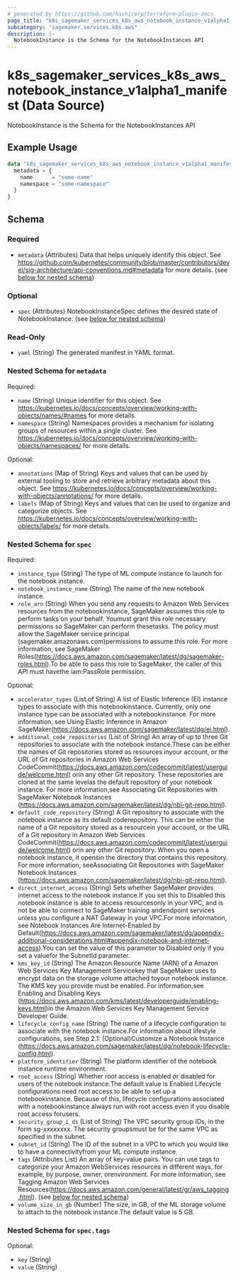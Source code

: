 ```yaml
---
# generated by https://github.com/hashicorp/terraform-plugin-docs
page_title: "k8s_sagemaker_services_k8s_aws_notebook_instance_v1alpha1_manifest Data Source - terraform-provider-k8s"
subcategory: "sagemaker.services.k8s.aws"
description: |-
  NotebookInstance is the Schema for the NotebookInstances API
---
```


# k8s_sagemaker_services_k8s_aws_notebook_instance_v1alpha1_manifest (Data Source)

NotebookInstance is the Schema for the NotebookInstances API

## Example Usage

```terraform
data "k8s_sagemaker_services_k8s_aws_notebook_instance_v1alpha1_manifest" "example" {
  metadata = {
    name      = "some-name"
    namespace = "some-namespace"
  }
}
```

<!-- schema generated by tfplugindocs -->
## Schema

### Required

- `metadata` (Attributes) Data that helps uniquely identify this object. See https://github.com/kubernetes/community/blob/master/contributors/devel/sig-architecture/api-conventions.md#metadata for more details. (see [below for nested schema](#nestedatt--metadata))

### Optional

- `spec` (Attributes) NotebookInstanceSpec defines the desired state of NotebookInstance. (see [below for nested schema](#nestedatt--spec))

### Read-Only

- `yaml` (String) The generated manifest in YAML format.

<a id="nestedatt--metadata"></a>
### Nested Schema for `metadata`

Required:

- `name` (String) Unique identifier for this object. See https://kubernetes.io/docs/concepts/overview/working-with-objects/names/#names for more details.
- `namespace` (String) Namespaces provides a mechanism for isolating groups of resources within a single cluster. See https://kubernetes.io/docs/concepts/overview/working-with-objects/namespaces/ for more details.

Optional:

- `annotations` (Map of String) Keys and values that can be used by external tooling to store and retrieve arbitrary metadata about this object. See https://kubernetes.io/docs/concepts/overview/working-with-objects/annotations/ for more details.
- `labels` (Map of String) Keys and values that can be used to organize and categorize objects. See https://kubernetes.io/docs/concepts/overview/working-with-objects/labels/ for more details.


<a id="nestedatt--spec"></a>
### Nested Schema for `spec`

Required:

- `instance_type` (String) The type of ML compute instance to launch for the notebook instance.
- `notebook_instance_name` (String) The name of the new notebook instance.
- `role_arn` (String) When you send any requests to Amazon Web Services resources from the notebookinstance, SageMaker assumes this role to perform tasks on your behalf. Youmust grant this role necessary permissions so SageMaker can perform thesetasks. The policy must allow the SageMaker service principal (sagemaker.amazonaws.com)permissions to assume this role. For more information, see SageMaker Roles(https://docs.aws.amazon.com/sagemaker/latest/dg/sagemaker-roles.html).To be able to pass this role to SageMaker, the caller of this API must havethe iam:PassRole permission.

Optional:

- `accelerator_types` (List of String) A list of Elastic Inference (EI) instance types to associate with this notebookinstance. Currently, only one instance type can be associated with a notebookinstance. For more information, see Using Elastic Inference in Amazon SageMaker(https://docs.aws.amazon.com/sagemaker/latest/dg/ei.html).
- `additional_code_repositories` (List of String) An array of up to three Git repositories to associate with the notebook instance.These can be either the names of Git repositories stored as resources inyour account, or the URL of Git repositories in Amazon Web Services CodeCommit(https://docs.aws.amazon.com/codecommit/latest/userguide/welcome.html) orin any other Git repository. These repositories are cloned at the same levelas the default repository of your notebook instance. For more information,see Associating Git Repositories with SageMaker Notebook Instances (https://docs.aws.amazon.com/sagemaker/latest/dg/nbi-git-repo.html).
- `default_code_repository` (String) A Git repository to associate with the notebook instance as its default coderepository. This can be either the name of a Git repository stored as a resourcein your account, or the URL of a Git repository in Amazon Web Services CodeCommit(https://docs.aws.amazon.com/codecommit/latest/userguide/welcome.html) orin any other Git repository. When you open a notebook instance, it opensin the directory that contains this repository. For more information, seeAssociating Git Repositories with SageMaker Notebook Instances (https://docs.aws.amazon.com/sagemaker/latest/dg/nbi-git-repo.html).
- `direct_internet_access` (String) Sets whether SageMaker provides internet access to the notebook instance.If you set this to Disabled this notebook instance is able to access resourcesonly in your VPC, and is not be able to connect to SageMaker training andendpoint services unless you configure a NAT Gateway in your VPC.For more information, see Notebook Instances Are Internet-Enabled by Default(https://docs.aws.amazon.com/sagemaker/latest/dg/appendix-additional-considerations.html#appendix-notebook-and-internet-access).You can set the value of this parameter to Disabled only if you set a valuefor the SubnetId parameter.
- `kms_key_id` (String) The Amazon Resource Name (ARN) of a Amazon Web Services Key Management Servicekey that SageMaker uses to encrypt data on the storage volume attached toyour notebook instance. The KMS key you provide must be enabled. For information,see Enabling and Disabling Keys (https://docs.aws.amazon.com/kms/latest/developerguide/enabling-keys.html)in the Amazon Web Services Key Management Service Developer Guide.
- `lifecycle_config_name` (String) The name of a lifecycle configuration to associate with the notebook instance.For information about lifestyle configurations, see Step 2.1: (Optional)Customize a Notebook Instance (https://docs.aws.amazon.com/sagemaker/latest/dg/notebook-lifecycle-config.html).
- `platform_identifier` (String) The platform identifier of the notebook instance runtime environment.
- `root_access` (String) Whether root access is enabled or disabled for users of the notebook instance.The default value is Enabled.Lifecycle configurations need root access to be able to set up a notebookinstance. Because of this, lifecycle configurations associated with a notebookinstance always run with root access even if you disable root access forusers.
- `security_group_i_ds` (List of String) The VPC security group IDs, in the form sg-xxxxxxxx. The security groupsmust be for the same VPC as specified in the subnet.
- `subnet_id` (String) The ID of the subnet in a VPC to which you would like to have a connectivityfrom your ML compute instance.
- `tags` (Attributes List) An array of key-value pairs. You can use tags to categorize your Amazon WebServices resources in different ways, for example, by purpose, owner, orenvironment. For more information, see Tagging Amazon Web Services Resources(https://docs.aws.amazon.com/general/latest/gr/aws_tagging.html). (see [below for nested schema](#nestedatt--spec--tags))
- `volume_size_in_gb` (Number) The size, in GB, of the ML storage volume to attach to the notebook instance.The default value is 5 GB.

<a id="nestedatt--spec--tags"></a>
### Nested Schema for `spec.tags`

Optional:

- `key` (String)
- `value` (String)
